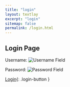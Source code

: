 ```yaml
---
title: "login"
layout: textlay
excerpt: "login"
sitemap: false
permalink: /login.html
---
```


## Login Page

Username: ![Username Field](username.png)

Password: ![Password Field](password.png)

[Login](javascript:void(0); "Login"){: .login-button }

<script src="/js/login-script.js"></script>
